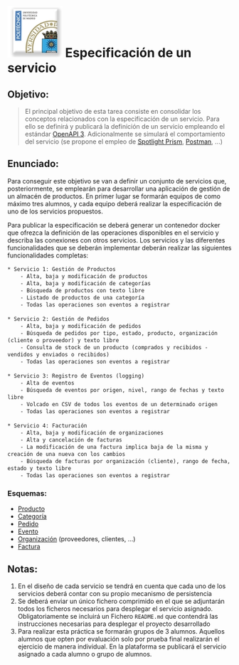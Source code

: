 ![logo UPM](./logo_upm.jpg) Especificación de un servicio
===================================================================

## Objetivo:

> El principal objetivo de esta tarea consiste en consolidar los conceptos relacionados con la especificación
> de un servicio. Para ello se definirá y publicará la definición de un servicio empleando el estándar
> [OpenAPI 3][openapi3]. Adicionalmente se simulará el comportamiento del servicio (se propone el empleo de
> [Spotlight Prism][prism], [Postman][postman], ...)

Enunciado:
----------

Para conseguir este objetivo se van a definir un conjunto de servicios que, posteriormente, se emplearán
para desarrollar una aplicación de gestión de un almacén de productos. En primer lugar se formarán equipos
de como máximo tres alumnos, y cada equipo deberá realizar la especificación de uno de los servicios propuestos.

Para publicar la especificación se deberá generar un contenedor docker que ofrezca la definición de las
operaciones disponibles en el servicio y describa las conexiones con otros servicios. Los servicios y las
diferentes funcionalidades que se deberán implementar deberán realizar las siguientes
funcionalidades completas:

    * Servicio 1: Gestión de Productos
        - Alta, baja y modificación de productos
        - Alta, baja y modificación de categorías
        - Búsqueda de productos con texto libre
        - Listado de productos de una categoría
        - Todas las operaciones son eventos a registrar

    * Servicio 2: Gestión de Pedidos
        - Alta, baja y modificación de pedidos
        - Búsqueda de pedidos por tipo, estado, producto, organización (cliente o proveedor) y texto libre
        - Consulta de stock de un producto (comprados y recibidos - vendidos y enviados o recibidos)
        - Todas las operaciones son eventos a registrar

    * Servicio 3: Registro de Eventos (logging)
        - Alta de eventos
        - Búsqueda de eventos por origen, nivel, rango de fechas y texto libre
        - Volcado en CSV de todos los eventos de un determinado origen
        - Todas las operaciones son eventos a registrar

    * Servicio 4: Facturación
        - Alta, baja y modificación de organizaciones
        - Alta y cancelación de facturas
        - La modificación de una factura implica baja de la misma y creación de una nueva con los cambios
        - Búsqueda de facturas por organización (cliente), rango de fecha, estado y texto libre
        - Todas las operaciones son eventos a registrar

### Esquemas:
- [Producto](./definitions/Producto.yaml)
- [Categoría](./definitions/Categoria.yaml)
- [Pedido](./definitions/Pedido.yaml)
- [Evento](./definitions/Evento.yaml)
- [Organización](./definitions/Organizacion.yaml) (proveedores, clientes, ...)
- [Factura](./definitions/Factura.yaml)

Notas:
------
1. En el diseño de cada servicio se tendrá en cuenta que cada uno de los servicios
   deberá contar con su propio mecanismo de persistencia
2. Se deberá enviar un único fichero comprimido en el que se adjuntarán todos
   los ficheros necesarios para desplegar el servicio asignado. Obligatoriamente
   se incluirá un Fichero `README.md` que contendrá las instrucciones necesarias para desplegar el proyecto desarrollado
3. Para realizar esta práctica se formarán grupos de 3 alumnos. Aquellos alumnos
   que opten por evaluación solo por prueba final realizarán el ejercicio de manera
   individual. En la plataforma se publicará el servicio asignado a cada alumno o
   grupo de alumnos.
        
[openapi3]: http://spec.openapis.org/oas/v3.0.3
[prism]: https://stoplight.io/open-source/prism/
[postman]: https://www.postman.com/